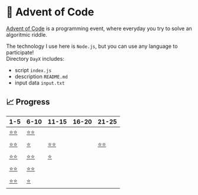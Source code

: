 # 🎄 Advent of Code

[Advent of Code](https://adventofcode.com/) is a programming event, where everyday you try to solve an algoritmic riddle.

The technology I use here is `Node.js`, but you can use any language to participate!\
Directory `DayX` includes: 
* script `index.js` 
* description `README.md`
* input data `input.txt`


## 📈 Progress
| 1-5 | 6-10 | 11-15 | 16-20 | 21-25 |
|---|---|---|---|---|
|[⭐⭐](https://github.com/TheSylwio/advent-of-code/tree/master/src/Day1)|[⭐⭐](https://github.com/TheSylwio/advent-of-code/tree/master/src/Day6)| | | |
|[⭐⭐](https://github.com/TheSylwio/advent-of-code/tree/master/src/Day2)|[⭐](https://github.com/TheSylwio/advent-of-code/tree/master/src/Day7)|[⭐⭐](https://github.com/TheSylwio/advent-of-code/tree/master/src/Day12)| |[⭐⭐](https://github.com/TheSylwio/advent-of-code/tree/master/src/Day22)|
|[⭐⭐](https://github.com/TheSylwio/advent-of-code/tree/master/src/Day3)|[⭐⭐](https://github.com/TheSylwio/advent-of-code/tree/master/src/Day8)|[⭐](https://github.com/TheSylwio/advent-of-code/tree/master/src/Day13)| | |
|[⭐⭐](https://github.com/TheSylwio/advent-of-code/tree/master/src/Day4)|[⭐⭐](https://github.com/TheSylwio/advent-of-code/tree/master/src/Day9)| | | |
|[⭐⭐](https://github.com/TheSylwio/advent-of-code/tree/master/src/Day5)|[⭐](https://github.com/TheSylwio/advent-of-code/tree/master/src/Day10)| | | |
